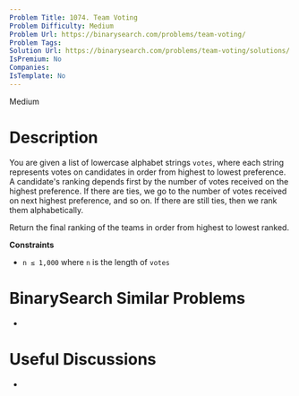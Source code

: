```yaml
---
Problem Title: 1074. Team Voting
Problem Difficulty: Medium
Problem Url: https://binarysearch.com/problems/team-voting/
Problem Tags: 
Solution Url: https://binarysearch.com/problems/team-voting/solutions/
IsPremium: No
Companies: 
IsTemplate: No
---
```


<span style="color: ;">Medium</span>

# Description

You are given a list of lowercase alphabet strings `votes`, where each string represents votes on candidates in order from highest to lowest preference. A candidate's ranking depends first by the number of votes received on the highest preference. If there are ties, we go to the number of votes received on next highest preference, and so on. If there are still ties, then we rank them alphabetically.

Return the final ranking of the teams in order from highest to lowest ranked.

**Constraints**
- `n ≤ 1,000` where `n` is the length of `votes`

# BinarySearch Similar Problems

- []()

# Useful Discussions

- []()
